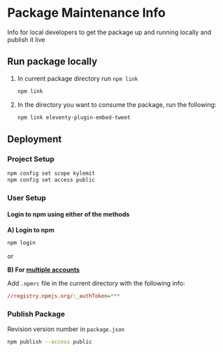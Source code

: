 # Package Maintenance Info

Info for local developers to get the package up and running locally and publish it live

## Run package locally

1. In current package directory run `npm link`

   ```bash
   npm link
   ```

2. In the directory you want to consume the package, run the following:

   ```bash
   npm link eleventy-plugin-embed-tweet
   ```

## Deployment

### Project Setup

```bash
npm config set scope kylemit
npm config set access public
```

### User Setup


#### Login to npm using either of the methods

**A) Login to npm**

```bash
npm login
```

or

**B) For [multiple accounts](https://stackoverflow.com/a/50130282/1366033)**

Add `.npmrc` file in the current directory with the following info:

```ini
//registry.npmjs.org/:_authToken=***
```

### Publish Package

Revision version number in `package.json`

```bash
npm publish --access public
```
